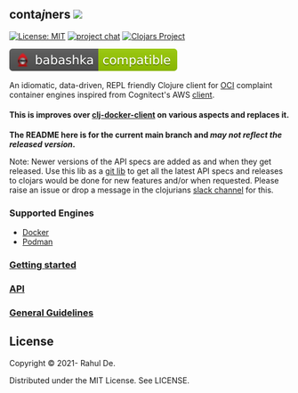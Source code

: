 ## conta*j*ners [![](https://github.com/lispyclouds/contajners/workflows/Tests/badge.svg)](https://github.com/lispyclouds/contajners/actions?query=workflow%3ATests)

[![License: MIT](https://img.shields.io/badge/license-MIT-blue.svg?style=flat)](https://choosealicense.com/licenses/mit/)
[![project chat](https://img.shields.io/badge/slack-join_chat-brightgreen.svg)](https://clojurians.slack.com/messages/C0PME9N9X)
[![Clojars Project](https://img.shields.io/clojars/v/org.clojars.lispyclouds/contajners.svg)](https://clojars.org/org.clojars.lispyclouds/contajners)

[![bb compatible](https://raw.githubusercontent.com/babashka/babashka/master/logo/badge.svg)](https://book.babashka.org#badges)

An idiomatic, data-driven, REPL friendly Clojure client for [OCI](https://opencontainers.org/) complaint container engines inspired from Cognitect's AWS [client](https://github.com/cognitect-labs/aws-api).

#### This is improves over [clj-docker-client](https://github.com/into-docker/clj-docker-client) on various aspects and replaces it.

**The README here is for the current main branch and _may not reflect the released version_.**

Note: Newer versions of the API specs are added as and when they get released. Use this lib as a [git lib](https://clojure.org/guides/deps_and_cli#_using_git_libraries) to get all the latest API specs and releases to clojars would be done for new features and/or when requested. Please raise an issue or drop a message in the clojurians [slack channel](https://clojurians.slack.com/messages/C0PME9N9X) for this.

### Supported Engines
- [Docker](https://www.docker.com/)
- [Podman](https://podman.io/)

### [Getting started](/doc/000-getting-started.md)
### [API](/doc/001-api.md)
### [General Guidelines](/doc/002-general-guidelines.md)

## License

Copyright © 2021- Rahul De.

Distributed under the MIT License. See LICENSE.
